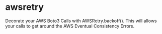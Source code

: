 # awsretry
Decorate your AWS Boto3 Calls with AWSRetry.backoff(). This will allows your calls to get around the AWS Eventual Consistency Errors.
